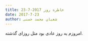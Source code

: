 ```yaml
---
title: خاطره روز 2017-7-23
date: 2017-7-23
author: شعبان محمد حسنی
---
```


امروزم یه روز عادی بود مثل روزای گذشته.